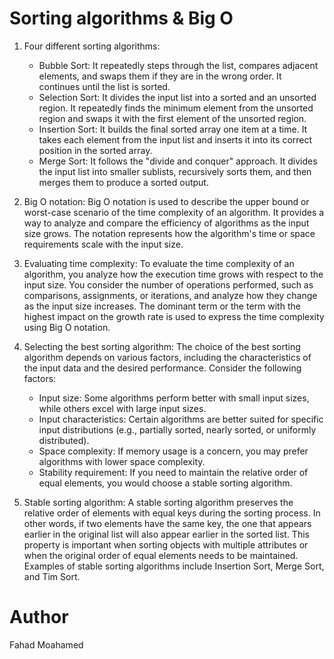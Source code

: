 # Sorting algorithms & Big O

1. Four different sorting algorithms:
   - Bubble Sort: It repeatedly steps through the list, compares adjacent elements, and swaps them if they are in the wrong order. It continues until the list is sorted.
   - Selection Sort: It divides the input list into a sorted and an unsorted region. It repeatedly finds the minimum element from the unsorted region and swaps it with the first element of the unsorted region.
   - Insertion Sort: It builds the final sorted array one item at a time. It takes each element from the input list and inserts it into its correct position in the sorted array.
   - Merge Sort: It follows the "divide and conquer" approach. It divides the input list into smaller sublists, recursively sorts them, and then merges them to produce a sorted output.

2. Big O notation: Big O notation is used to describe the upper bound or worst-case scenario of the time complexity of an algorithm. It provides a way to analyze and compare the efficiency of algorithms as the input size grows. The notation represents how the algorithm's time or space requirements scale with the input size.

3. Evaluating time complexity: To evaluate the time complexity of an algorithm, you analyze how the execution time grows with respect to the input size. You consider the number of operations performed, such as comparisons, assignments, or iterations, and analyze how they change as the input size increases. The dominant term or the term with the highest impact on the growth rate is used to express the time complexity using Big O notation.

4. Selecting the best sorting algorithm: The choice of the best sorting algorithm depends on various factors, including the characteristics of the input data and the desired performance. Consider the following factors:
   - Input size: Some algorithms perform better with small input sizes, while others excel with large input sizes.
   - Input characteristics: Certain algorithms are better suited for specific input distributions (e.g., partially sorted, nearly sorted, or uniformly distributed).
   - Space complexity: If memory usage is a concern, you may prefer algorithms with lower space complexity.
   - Stability requirement: If you need to maintain the relative order of equal elements, you would choose a stable sorting algorithm.

5. Stable sorting algorithm: A stable sorting algorithm preserves the relative order of elements with equal keys during the sorting process. In other words, if two elements have the same key, the one that appears earlier in the original list will also appear earlier in the sorted list. This property is important when sorting objects with multiple attributes or when the original order of equal elements needs to be maintained. Examples of stable sorting algorithms include Insertion Sort, Merge Sort, and Tim Sort.

# Author
Fahad Moahamed
